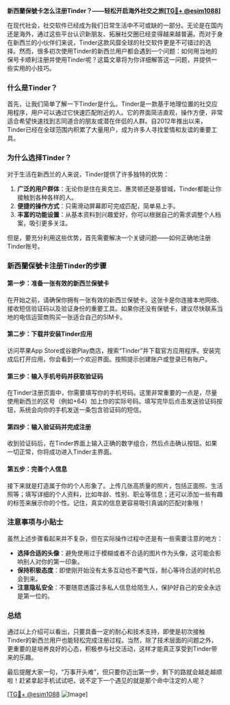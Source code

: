**新西蘭保號卡怎么注册Tinder？——轻松开启海外社交之旅[[TG💪+ @esim1088](https://t.me/s/esim1088)]**

在现代社会，社交软件已经成为我们日常生活中不可或缺的一部分。无论是在国内还是海外，通过这些平台认识新朋友、拓展社交圈已经变得越来越普遍。而对于身在新西兰的小伙伴们来说，Tinder这款风靡全球的社交软件更是不可错过的选择。然而，很多初次使用Tinder的新西兰用户都会遇到一个问题：如何用当地的保号卡顺利注册并使用Tinder呢？这篇文章将为你详细解答这一问题，并提供一些实用的小技巧。

### 什么是Tinder？

首先，让我们简单了解一下Tinder是什么。Tinder是一款基于地理位置的社交应用程序，用户可以通过它快速匹配附近的人。它的界面简洁直观，操作方便，非常适合希望快速找到志同道合的朋友或潜在伴侣的人群。自2012年推出以来，Tinder已经在全球范围内积累了大量用户，成为许多人寻找爱情和友谊的重要工具。

### 为什么选择Tinder？

对于生活在新西兰的人来说，Tinder提供了许多独特的优势：

1. **广泛的用户群体**：无论你是住在奥克兰、惠灵顿还是基督城，Tinder都能让你接触到各种各样的人。
2. **便捷的操作方式**：只需滑动屏幕即可完成匹配，简单易上手。
3. **丰富的功能设置**：从基本资料到兴趣爱好，你可以根据自己的需求调整个人档案，吸引更多关注。

但是，要充分利用这些优势，首先需要解决一个关键问题——如何正确地注册Tinder账号。

### 新西蘭保號卡注册Tinder的步骤

#### 第一步：准备一张有效的新西兰保號卡

在开始之前，请确保你拥有一张有效的新西兰保號卡。这张卡是你连接本地网络、接收短信验证码以及验证身份的重要工具。如果你还没有保號卡，建议尽快联系当地的电信运营商购买一张适合自己的SIM卡。

#### 第二步：下载并安装Tinder应用

访问苹果App Store或谷歌Play商店，搜索“Tinder”并下载官方应用程序。安装完成后打开应用，你会看到一个欢迎界面。按照提示创建账户或登录已有账户。

#### 第三步：输入手机号码并获取验证码

在Tinder注册页面中，你需要填写你的手机号码。这里非常重要的一点是，尽量使用新西兰的区号（例如+64）加上你的实际号码。填写完毕后点击发送验证码按钮，系统会向你的手机发送一条包含验证码的短信。

#### 第四步：输入验证码并完成注册

收到验证码后，在Tinder界面上输入正确的数字组合，然后点击确认按钮。如果一切正常，你将成功进入Tinder主界面。

#### 第五步：完善个人信息

接下来就是打造属于你的个人形象了。上传几张高质量的照片，包括正面照、生活照等；填写详细的个人资料，比如年龄、性别、职业等信息；还可以添加一些有趣的标签来展示你的个性。记住，真实的信息更容易吸引真诚的匹配对象哦！

### 注意事项与小贴士

虽然上述步骤看起来并不复杂，但在实际操作过程中还是有一些需要注意的地方：

- **选择合适的头像**：避免使用过于模糊或者不合适的图片作为头像，这可能会影响别人对你的第一印象。
- **保持积极态度**：即使刚开始没有太多互动也不要气馁，耐心等待合适的时机总会到来。
- **注意隐私安全**：不要随意透露过多私人信息给陌生人，保护好自己的安全永远是第一位的。

### 总结

通过以上介绍可以看出，只要具备一定的耐心和技术支持，即使是初次接触Tinder的新西兰用户也能轻松完成注册过程。当然，除了技术层面的问题之外，更重要的是培养良好的心态，积极参与社交活动，这样才能真正享受到Tinder带来的乐趣。

最后提醒大家一句，“万事开头难”，但只要你迈出第一步，剩下的路就会越走越顺啦！赶紧拿起手机试试吧，说不定下一个遇见的就是那个命中注定的人呢？

[[TG💪+ @esim1088](https://t.me/s/esim1088) ![Image](https://i.postimg.cc/4NQfJmqS/Snipaste-2025-05-13-00-14-12.png)]